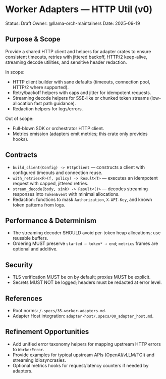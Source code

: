 # Worker Adapters — HTTP Util (v0)

Status: Draft
Owner: @llama-orch-maintainers
Date: 2025-09-19

## Purpose & Scope

Provide a shared HTTP client and helpers for adapter crates to ensure consistent timeouts, retries with jittered backoff, HTTP/2 keep-alive, streaming decode utilities, and sensitive header redaction.

In scope:
- HTTP client builder with sane defaults (timeouts, connection pool, HTTP/2 where supported).
- Retry/backoff helpers with caps and jitter for idempotent requests.
- Streaming decode helpers for SSE-like or chunked token streams (low-allocation fast path guidance).
- Redaction helpers for logs/errors.

Out of scope:
- Full-blown SDK or orchestrator HTTP client.
- Metrics emission (adapters emit metrics; this crate only provides hooks).

## Contracts

- `build_client(Config) -> HttpClient` — constructs a client with configured timeouts and connection reuse.
- `with_retries<F>(f, policy) -> Result<T>` — executes an idempotent request with capped, jittered retries.
- `stream_decode(body, sink) -> Result<()>` — decodes streaming responses into `TokenEvent` with minimal allocations.
- Redaction: functions to mask `Authorization`, `X-API-Key`, and known token patterns from logs.

## Performance & Determinism

- The streaming decoder SHOULD avoid per-token heap allocations; use reusable buffers.
- Ordering MUST preserve `started → token* → end`; `metrics` frames are optional and additive.

## Security

- TLS verification MUST be on by default; proxies MUST be explicit.
- Secrets MUST NOT be logged; headers must be redacted at error level.

## References

- Root norms: `/.specs/35-worker-adapters.md`.
- Adapter Host integration: `adapter-host/.specs/00_adapter_host.md`.

## Refinement Opportunities

- Add unified error taxonomy helpers for mapping upstream HTTP errors to `WorkerError`.
- Provide examples for typical upstream APIs (OpenAI/vLLM/TGI) and streaming idiosyncrasies.
- Optional metrics hooks for request/latency counters if needed by adapters.

